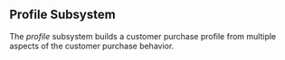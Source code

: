 
## Profile Subsystem

The *profile* subsystem builds a customer purchase profile from multiple aspects
of the customer purchase behavior.